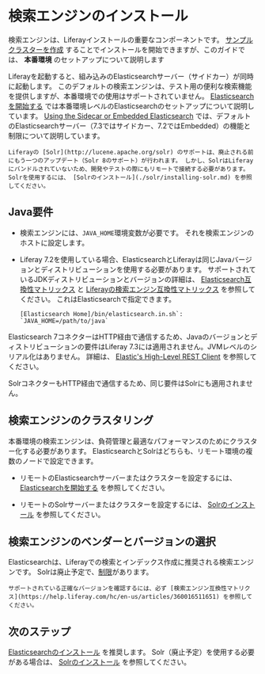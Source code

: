 # 検索エンジンのインストール

検索エンジンは、Liferayインストールの重要なコンポーネントです。 [サンプルクラスターを作成](./../../installation-and-upgrades/setting-up-liferay/clustering-for-high-availability/example-creating-a-simple-dxp-cluster.md#prepare-a-search-engine) することでインストールを開始できますが、このガイドでは、 **本番環境** のセットアップについて説明します

<!-- MAKE A DIAGRAM SIMILAR TO THE CCR ONE BUT WITH JUST ONE CONNECTION -->

Liferayを起動すると、組み込みのElasticsearchサーバー（サイドカー）が同時に起動します。 このデフォルトの検索エンジンは、テスト用の便利な検索機能を提供しますが、本番環境での使用はサポートされていません。 [Elasticsearchを開始する](./elasticsearch/getting-started-with-elasticsearch.md) では本番環境レベルのElasticsearchのセットアップについて説明しています。 [Using the Sidecar or Embedded Elasticsearch](./elasticsearch/using-the-sidecar-or-embedded-elasticsearch.md) では、デフォルトのElasticsearchサーバー（7.3ではサイドカー、7.2ではEmbedded）の機能と制限について説明しています。

```{note}
Liferayの [Solr](http://lucene.apache.org/solr) のサポートは、廃止される前にもう一つのアップデート（Solr 8のサポート）が行われます。 しかし、SolrはLiferayにバンドルされていないため、開発やテストの際にもリモートで接続する必要があります。 Solrを使用するには、 [Solrのインストール](./solr/installing-solr.md) を参照してください。
```

<a name="java要件" />

## Java要件

* 検索エンジンには、`JAVA_HOME`環境変数が必要です。 それを検索エンジンのホストに設定します。

* Liferay 7.2を使用している場合、ElasticsearchとLiferayは同じJavaバージョンとディストリビューションを使用する必要があります。 サポートされているJDKディストリビューションとバージョンの詳細は、 [Elasticsearch互換性マトリックス](https://www.elastic.co/support/matrix#matrix_jvm) と [Liferayの検索エンジン互換性マトリックス](https://help.liferay.com/hc/en-us/articles/360016511651) を参照してください。  これはElasticsearchで指定できます。

    ```properties
    [Elasticsearch Home]/bin/elasticsearch.in.sh`: `JAVA_HOME=/path/to/java`
    ```

Elasticsearch 7コネクターはHTTP経由で通信するため、Javaのバージョンとディストリビューションの要件はLiferay 7.3には適用されません。JVMレベルのシリアル化はありません。 詳細は、 [Elastic's High-Level REST Client](https://www.elastic.co/guide/en/elasticsearch/client/java-rest/7.x/java-rest-high.html) を参照してください。

SolrコネクターもHTTP経由で通信するため、同じ要件はSolrにも適用されません。

<a name="検索エンジンのクラスタリング" />

## 検索エンジンのクラスタリング

本番環境の検索エンジンは、負荷管理と最適なパフォーマンスのためにクラスター化する必要があります。 ElasticsearchとSolrはどちらも、リモート環境の複数のノードで設定できます。

* リモートのElasticsearchサーバーまたはクラスターを設定するには、 [Elasticsearchを開始する](./elasticsearch/getting-started-with-elasticsearch.md) を参照してください。

* リモートのSolrサーバーまたはクラスターを設定するには、 [Solrのインストール](./solr/installing-solr.md) を参照してください。

<a name="検索エンジンのベンダーとバージョンの選択" />

## 検索エンジンのベンダーとバージョンの選択

Elasticsearchは、Liferayでの検索とインデックス作成に推奨される検索エンジンです。 Solrは廃止予定で、[制限](./solr/solr-limitations.md)があります。

```{important}
サポートされている正確なバージョンを確認するには、必ず [検索エンジン互換性マトリクス](https://help.liferay.com/hc/en-us/articles/360016511651) を参照してください。
```

<a name="次のステップ" />

## 次のステップ

[Elasticsearchのインストール](./elasticsearch/getting-started-with-elasticsearch.md) を推奨します。 Solr（廃止予定）を使用する必要がある場合は、 [Solrのインストール](./solr/installing-solr.md) を参照してください。
